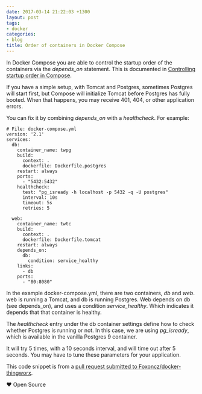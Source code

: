 ```yaml
---
date: 2017-03-14 21:22:03 +1300
layout: post
tags:
- docker
categories:
- blog
title: Order of containers in Docker Compose
---
```


In Docker Compose you are able to control the startup order of the containers via
the *depends_on* statement. This is documented in [Controlling startup order in Compose](https://docs.docker.com/compose/startup-order/).

If you have a simple setup, with Tomcat and Postgres, sometimes Postgres will start first, but Compose
will initialize Tomcat before Postgres has fully booted. When that happens, you may receive 401, 404, or other
application errors.

You can fix it by combining *depends_on* with a *healthcheck*. For example:

```shell
# File: docker-compose.yml
version: '2.1'
services:
  db:
    container_name: twpg
    build:
      context: .
      dockerfile: Dockerfile.postgres
    restart: always
    ports:
      - "5432:5432"
    healthcheck:
      test: "pg_isready -h localhost -p 5432 -q -U postgres"
      interval: 10s
      timeout: 5s
      retries: 5

  web:
    container_name: twtc
    build:
      context: .
      dockerfile: Dockerfile.tomcat
    restart: always
    depends_on:
      db:
        condition: service_healthy
    links:
      - db
    ports:
      - "80:8080"
```

In the example docker-compose.yml, there are two containers, *db* and *web*. web is running
a Tomcat, and db is running Postgres. Web depends on db (see depends_on), and uses a condition
*service_healthy*. Which indicates it depends that that container is healthy.

The *healthcheck* entry under the db container settings define how to check whether Postgres
is running or not. In this case, we are using *pg_isready*, which is available in the
vanilla Postgres 9 container.

It will try 5 times, with a 10 seconds interval, and will time out after 5 seconds. You may
have to tune these parameters for your application.

This code snippet is from a
[pull request submitted to Foxoncz/docker-thingworx](https://github.com/Foxoncz/docker-thingworx/pull/3/files).

&hearts; Open Source
